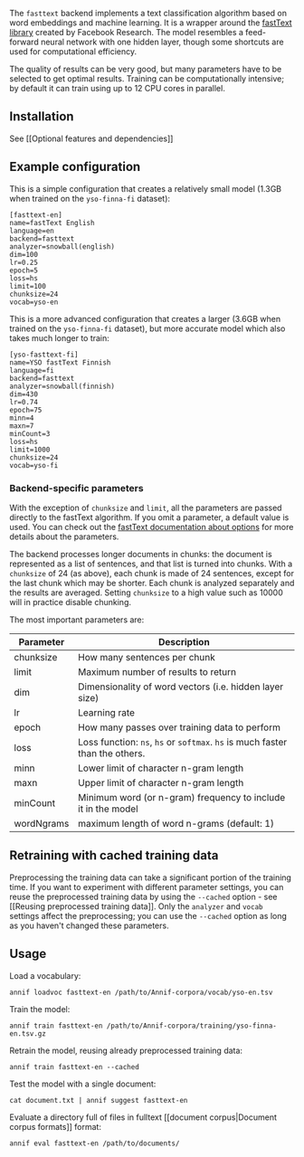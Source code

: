The `fasttext` backend implements a text classification algorithm based on word embeddings and machine learning. It is a wrapper around the [fastText library](https://fasttext.cc/) created by Facebook Research. The model resembles a feed-forward neural network with one hidden layer, though some shortcuts are used for computational efficiency.

The quality of results can be very good, but many parameters have to be selected to get optimal results. Training can be computationally intensive; by default it can train using up to 12 CPU cores in parallel.

## Installation

See [[Optional features and dependencies]]

## Example configuration

This is a simple configuration that creates a relatively small model (1.3GB when trained on the `yso-finna-fi` dataset):

```
[fasttext-en]
name=fastText English
language=en
backend=fasttext
analyzer=snowball(english)
dim=100
lr=0.25
epoch=5
loss=hs
limit=100
chunksize=24
vocab=yso-en
```

This is a more advanced configuration that creates a larger (3.6GB when trained on the `yso-finna-fi` dataset), but more accurate model which also takes much longer to train:

```
[yso-fasttext-fi]
name=YSO fastText Finnish
language=fi
backend=fasttext
analyzer=snowball(finnish)
dim=430
lr=0.74
epoch=75
minn=4
maxn=7
minCount=3
loss=hs
limit=1000
chunksize=24
vocab=yso-fi
```

### Backend-specific parameters

With the exception of `chunksize` and `limit`, all the parameters are passed directly to the fastText algorithm. If you omit a parameter, a default value is used. You can check out the [fastText documentation about options](https://fasttext.cc/docs/en/options.html) for more details about the parameters.

The backend processes longer documents in chunks: the document is represented as a list of sentences, and that list is turned into chunks. With a `chunksize` of 24 (as above), each chunk is made of 24 sentences, except for the last chunk which may be shorter. Each chunk is analyzed separately and the results are averaged. Setting `chunksize` to a high value such as 10000 will in practice disable chunking.

The most important parameters are:

Parameter |  Description
-------- | --------------------------------------------------
chunksize | How many sentences per chunk
limit | Maximum number of results to return
dim | Dimensionality of word vectors (i.e. hidden layer size)
lr | Learning rate
epoch | How many passes over training data to perform
loss | Loss function: `ns`, `hs` or `softmax`. `hs` is much faster than the others.
minn | Lower limit of character n-gram length
maxn | Upper limit of character n-gram length
minCount | Minimum word (or n-gram) frequency to include it in the model
wordNgrams | maximum length of word n-grams (default: 1)

## Retraining with cached training data

Preprocessing the training data can take a significant portion of the training time. If you want to experiment with different parameter settings, you can reuse the preprocessed training data by using the `--cached` option - see [[Reusing preprocessed training data]]. Only the `analyzer` and `vocab` settings affect the preprocessing; you can use the `--cached` option as long as you haven't changed these parameters.

## Usage

Load a vocabulary:

    annif loadvoc fasttext-en /path/to/Annif-corpora/vocab/yso-en.tsv

Train the model:

    annif train fasttext-en /path/to/Annif-corpora/training/yso-finna-en.tsv.gz

Retrain the model, reusing already preprocessed training data:

    annif train fasttext-en --cached

Test the model with a single document:

    cat document.txt | annif suggest fasttext-en

Evaluate a directory full of files in fulltext [[document corpus|Document corpus formats]] format:

    annif eval fasttext-en /path/to/documents/